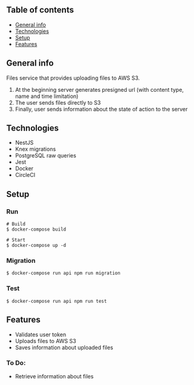 ## Table of contents
* [General info](#general-info)
* [Technologies](#technologies)
* [Setup](#setup)
* [Features](#features)

## General info
Files service that provides uploading files to AWS S3.

1. At the beginning server generates presigned url (with content type, name and time limitation)
2. The user sends files directly to S3
3. Finally, user sends information about the state of action to the server

## Technologies
* NestJS
* Knex migrations
* PostgreSQL raw queries
* Jest
* Docker
* CircleCI
	
## Setup
### Run
```
# Build
$ docker-compose build

# Start
$ docker-compose up -d
```

### Migration
```
$ docker-compose run api npm run migration
```

### Test
```
$ docker-compose run api npm run test
```

## Features
* Validates user token
* Uploads files to AWS S3
* Saves information about uploaded files

### To Do:
* Retrieve information about files
